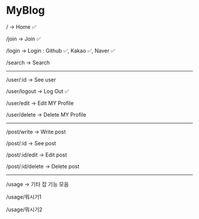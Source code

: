 # MyBlog

/ -> Home ✅

/join -> Join ✅

/login -> Login : Github ✅, Kakao ✅, Naver ✅

/search -> Search

---

/user/:id -> See user

/user/logout -> Log Out ✅

/user/edit -> Edit MY Profile

/user/delete -> Delete MY Profile

---

/post/write -> Write post

/post/:id -> See post

/post/:id/edit -> Edit post

/post/:id/delete -> Delete post

---

/usage -> 기타 잡 기능 모음

/usage/뭐시기1

/usage/뭐시기2
